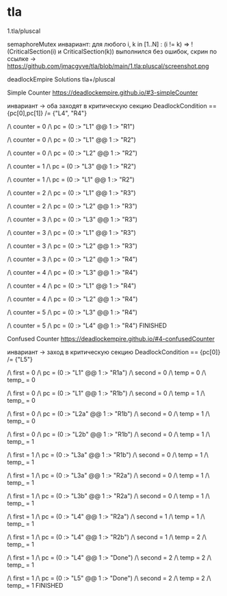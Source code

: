 # tla

1.tla/pluscal

semaphoreMutex
инвариант: для любого i, k in [1..N] : (i != k) =>  ! (CriticalSection(i) и CriticalSection(k)) 
выполнился без ошибок, скрин по ссылке -> https://github.com/jmacgyve/tla/blob/main/1.tla:pluscal/screenshot.png

deadlockEmpire Solutions tla+/pluscal

Simple Counter
https://deadlockempire.github.io/#3-simpleCounter

инвариант -> оба заходят в критическую секцию
DeadlockCondition == {pc[0],pc[1]} /= {"L4", "R4"}

/\  counter = 0
/\  pc = (0 :> "L1" @@ 1 :> "R1")

/\  counter = 0
/\  pc = (0 :> "L1" @@ 1 :> "R2")

/\  counter = 0
/\  pc = (0 :> "L2" @@ 1 :> "R2")

/\  counter = 1
/\  pc = (0 :> "L3" @@ 1 :> "R2")

/\  counter = 1
/\  pc = (0 :> "L1" @@ 1 :> "R2")

/\  counter = 2
/\  pc = (0 :> "L1" @@ 1 :> "R3")

/\  counter = 2
/\  pc = (0 :> "L2" @@ 1 :> "R3")

/\  counter = 3
/\  pc = (0 :> "L3" @@ 1 :> "R3")

/\  counter = 3
/\  pc = (0 :> "L1" @@ 1 :> "R3")

/\  counter = 3
/\  pc = (0 :> "L2" @@ 1 :> "R3")

/\  counter = 3
/\  pc = (0 :> "L2" @@ 1 :> "R4")

/\  counter = 4
/\  pc = (0 :> "L3" @@ 1 :> "R4")

/\  counter = 4
/\  pc = (0 :> "L1" @@ 1 :> "R4")

/\  counter = 4
/\  pc = (0 :> "L2" @@ 1 :> "R4")

/\  counter = 5
/\  pc = (0 :> "L3" @@ 1 :> "R4")

/\  counter = 5
/\  pc = (0 :> "L4" @@ 1 :> "R4")
FINISHED

Confused Counter
https://deadlockempire.github.io/#4-confusedCounter

инвариант -> заход в критическую секцию
DeadlockCondition == {pc[0]} /= {"L5"}

/\  first = 0
/\  pc = (0 :> "L1" @@ 1 :> "R1a")
/\  second = 0
/\  temp = 0
/\  temp_ = 0

/\  first = 0
/\  pc = (0 :> "L1" @@ 1 :> "R1b")
/\  second = 0
/\  temp = 1
/\  temp_ = 0

/\  first = 0
/\  pc = (0 :> "L2a" @@ 1 :> "R1b")
/\  second = 0
/\  temp = 1
/\  temp_ = 0

/\  first = 0
/\  pc = (0 :> "L2b" @@ 1 :> "R1b")
/\  second = 0
/\  temp = 1
/\  temp_ = 1

/\  first = 1
/\  pc = (0 :> "L3a" @@ 1 :> "R1b")
/\  second = 0
/\  temp = 1
/\  temp_ = 1

/\  first = 1
/\  pc = (0 :> "L3a" @@ 1 :> "R2a")
/\  second = 0
/\  temp = 1
/\  temp_ = 1

/\  first = 1
/\  pc = (0 :> "L3b" @@ 1 :> "R2a")
/\  second = 0
/\  temp = 1
/\  temp_ = 1

/\  first = 1
/\  pc = (0 :> "L4" @@ 1 :> "R2a")
/\  second = 1
/\  temp = 1
/\  temp_ = 1

/\  first = 1
/\  pc = (0 :> "L4" @@ 1 :> "R2b")
/\  second = 1
/\  temp = 2
/\  temp_ = 1

/\  first = 1
/\  pc = (0 :> "L4" @@ 1 :> "Done")
/\  second = 2
/\  temp = 2
/\  temp_ = 1

/\  first = 1
/\  pc = (0 :> "L5" @@ 1 :> "Done")
/\  second = 2
/\  temp = 2
/\  temp_ = 1
FINISHED
